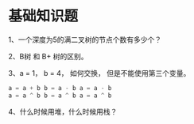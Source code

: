 # 基础知识题

1、一个深度为5的满二叉树的节点个数有多少个？

2、B树 和 B+ 树的区别。

3、a = 1， b = 4， 如何交换， 但是不能使用第三个变量。

```cpp
a = a + b b = a - b a = a - b       
a = a ^ b b = a ^ b a = a ^ b
```

4、什么时候用堆，什么时候用栈？



